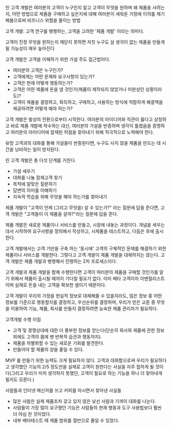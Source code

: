 
린 고객 개발은 여러분의 고객이 누구인지 알고 고객이 무엇을 원하며 왜 제품을 사려는지, 어떤 방법으로 제품을 구매하고 싶은지에 대해 여러분이 세워둔 가정에 이의를 제기해봄으로써 비즈니스 위험을 줄이는 방법

고객 개발: 고객 연구를 병행하는, 고객을 고려한 '제품 개발' 이라는 의미다.

고객이 진정 무엇을 원하는지 깨닫지 못하면 자칫 누구도 살 생각이 없는 제품을 만들게 될 가능성이 매우 높아진다

고객 개발은 고객을 이해하기 위한 가설 주도 접근법이다.
- 여러분의 고객은 누구인가?
- 고객에게는 어떤 문제와 요구사항이 있는가?
- 고객은 현재 어떻게 행동하는가?
- 고객은 어떤 제품에 돈을 낼 것인가(제품이 제작되지 않았거나 미완성인 상황이라도)?
- 고객이 제품을 결정하고, 획득하고, 구매하고, 사용하는 방식에 적합하게 해결책을 제공하려면 어떻게 해야 하는가?

고객 개발은 발상의 전환으로부터 시작한다. 여러분의 아이디어와 직관이 옳다고 상정하고 바로 제품 개발에 착수하는 대신, 여러분의 가설을 반증하며 생각이 틀렸음을 증명하고 여러분의 아이디어에 잠재된 허점을 찾아내기 위해 적극적으로 노력해야 한다.

유망 고객과의 대화를 통해 가설들이 반증된다면, 누구도 사지 않을 제품을 만드는 데 시간을 낭비하는 일이 방지된다.

린 고객 개발은 총 다섯 단계를 거친다.
- 가설 세우기
- 대화를 나눌 잠재고객 찾기
- 목적에 알맞은 질문하기
- 답변의 의미를 이해하기
- 지속적 학습을 위해 무엇을 해야 하는가를 찾아내기

제품 개발이 "고객이 언제 (그리고 무엇을) 살 수 있는가?" 라는 질문에 답을 준다면, 고객 개발은 "고객들이 이 제품을 살까?"라는 질문에 답을 준다.

제품 개발은 새로운 제품이나 서비스를 만들고, 시장에 내놓는 과정이다. 개념을 세우는 데서 시작하여 요구사항을 정의해서 작성하고, 시제품을 테스트하고, 다듬은 후에 출시한다.

고객 개발에서는 고객 기반을 구축 하는 '동시에' 고객의 구체적인 문제를 해결하기 위한 제품이나 서비스를 개발한다. 그렇다고 고객 개발이 제품 개발을 대체하지는 않는다. 고객 개발은 제품 개발과 병행해서 진행하는 2차 프로세스이다.

고객 개발과 제품 개발을 함께 수행한다면 고객이 여러분의 제품을 구매할 것인가를 알기 위해서 제품이 출시될 때까지 기다릴 필요가 없다. 이미 베타 고객이자 이밴절리스트이며 실제로 돈을 내는 고객을 확보한 셈이기 때문이다.

고객 개발이 우리의 가정을 현실적 정보로 대체해줄 수 있을지라도, 많은 정보 중 어떤 정보를 기준으로 행동할지를 결정하고, 우선순위를 결정하며, 우리가 얻은 교훈 중 무엇을 이용하여 기능, 제품, 회사를 만들지 결정하려면 능숙한 제품 관리자가 필요하다.

고객개발 수행 이점
- 고객 및 경쟁상대에 대한 더 풍부한 정보를 얻는다(단순히 회사와 제품에 관한 정보 외에도 고객의 몸에 밴 반복적 습관과 행동까지).
- 제품을 차별화할 수 있는 새로운 기회를 발견한다.
- 만들어야 할 제품의 양을 줄일 수 있다.

MVP 를 만들기 위한 능력도 크게 필요하지 않다. 고객과 대화함으로써 우리가 필요하다고 생각했던 기능의 2/5 정도만을 실제로 고객이 원한다는 사실을 자주 접하게 될 것이다(그리고 우리가 미처 생각하지 못했던, 고객이 필요로 하는 기능을 하나 더 찾아내게 될지도 모른다.)

사람들과 인터넷 메신저를 쓰고 커피를 마시면서 찾아낸 사실들
- 많은 사람은 실제 제품조차 갖고 있지 않은 낯선 사람과 기꺼이 대화를 나눈다.
- 사람들이 가장 많이 요구했던 기능은 사람들의 현재 행동과 도구 사용법보다 훨씬 더 야심 찬 것이었다.
- 내부 베타테스트 때 제품 범위를 절반으로 줄일 수 있었다.
